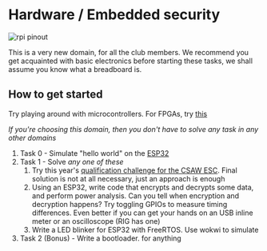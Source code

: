 # Hardware / Embedded security

![rpi pinout](https://raw.githubusercontent.com/pinout-xyz/Pinout.xyz/master/resources/raspberry-pi-pinout.png "rpi pinout")

This is a very new domain, for all the club members. We recommend you get acquainted with basic electronics before starting these tasks, we shall assume you know what a breadboard is.

## How to get started

Try playing around with microcontrollers. For FPGAs, try [this](https://nandland.com/fpga-101/)

_If you're choosing this domain, then you don't have to solve any task in any other domains_
1. Task 0 - Simulate "hello world" on the [ESP32](https://wokwi.com/esp32)
2. Task 1 - 
    Solve *any one of these*
    1. Try this year's [qualification challenge for the CSAW ESC](https://github.com/TrustworthyComputing/csaw_esc_2025/tree/main/challenges/qualification). Final solution is not at all necessary, just an approach is enough
    2. Using an ESP32, write code that encrypts and decrypts some data, and perform power analysis. Can you tell when encryption and decryption happens? Try toggling GPIOs to measure timing differences. Even better if you can get your hands on an USB inline meter or an oscilloscope (RIG has one)
    3. Write a LED blinker for ESP32 with FreeRTOS. Use wokwi to simulate
3. Task 2 (Bonus) - Write a bootloader. for anything
